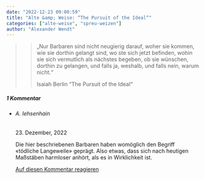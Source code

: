 ```yaml
---
date: "2022-12-23 09:00:59"
title: "Alte &amp; Weise: “The Pursuit of the Ideal“"
categories: ["alte-weise", "spreu-weizen"]
author: "Alexander Wendt"
---
```


>> „Nur Barbaren sind nicht neugierig darauf, woher sie kommen, wie sie
>> dorthin gelangt sind, wo ste sich jetzt befinden, wohin sie sich vermutlich
>> als nächstes begeben, ob sie wünschen, dorthin zu gelangen, und falls ja,
>> weshalb, und falls nein, warum nicht.“
>> 
>> Isaiah Berlin
>> “The Pursuit of the Ideal“

<!--more-->
<h5 class="comments-h">
1 Kommentar </h5>
<ul class="commentlist">
<li class="comment even thread-even depth-1 clearfix" id="li-comment-119072">
<h6 class="author">A. Iehsenhain</h6> <span class="date">23. Dezember, 2022</span>



Die hier beschriebenen Barbaren haben womöglich den Begriff «tödliche Langeweile» geprägt. Also etwas, dass sich nach heutigen Maßstäben harmloser anhört, als es in Wirklichkeit ist.

<a rel="nofollow" class="comment-reply-link" href="#comment-119072" data-commentid="119072" data-postid="16561" data-belowelement="comment-119072" data-respondelement="respond" data-replyto="Antworte auf A. Iehsenhain" aria-label="Antworte auf A. Iehsenhain">Auf diesen Kommentar reagieren</a> 


</li>
</ul>
